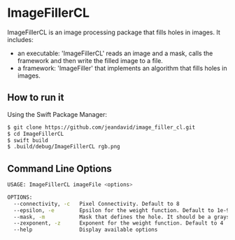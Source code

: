 # ImageFillerCL

ImageFillerCL is an image processing package that fills holes in images. It includes:

- an executable: 'ImageFillerCL' reads an image and a mask, calls the framework and then write the filled image to a file.
- a framework: 'ImageFiller' that implements an algorithm that fills holes in images.

## How to run it

Using the Swift Package Manager:
```sh
$ git clone https://github.com/jeandavid/image_filler_cl.git
$ cd ImageFillerCL
$ swift build
$ .build/debug/ImageFillerCL rgb.png
```

## Command Line Options

```sh
USAGE: ImageFillerCL imageFile <options>

OPTIONS:
  --connectivity, -c   Pixel Connectivity. Default to 8
  --epsilon, -e        Epsilon for the weight function. Default to 1e-9
  --mask, -m           Mask that defines the hole. It should be a grayscale image. Black pixel will be considered as a mask. If a mask is not provided, then we will use a mock of dimension 20*20, placed at (100,100). Minimum size for the original image should therefore be 120*120
  --zexponent, -z      Exponent for the weight function. Default to 4
  --help               Display available options
```
